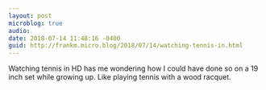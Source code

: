 ```yaml
---
layout: post
microblog: true
audio: 
date: 2018-07-14 11:48:16 -0400
guid: http://frankm.micro.blog/2018/07/14/watching-tennis-in.html
---
```

Watching tennis in HD has me wondering how I could have done so on a 19 inch set while growing up. Like playing tennis with a wood racquet. 
